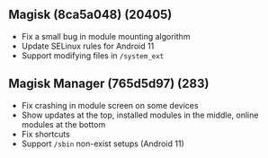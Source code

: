 ## Magisk (8ca5a048) (20405)
- Fix a small bug in module mounting algorithm
- Update SELinux rules for Android 11
- Support modifying files in `/system_ext`

## Magisk Manager (765d5d97) (283)
- Fix crashing in module screen on some devices
- Show updates at the top, installed modules in the middle, online modules at the bottom
- Fix shortcuts
- Support `/sbin` non-exist setups (Android 11)
